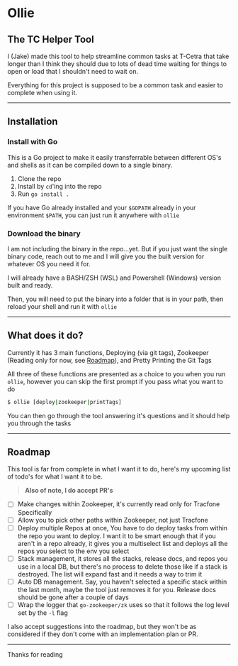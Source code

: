 # Ollie

## The TC Helper Tool

I (Jake) made this tool to help streamline common tasks at T-Cetra that take longer than I think they should due to lots of dead time waiting for things to open or load that I shouldn't need to wait on.

Everything for this project is supposed to be a common task and easier to complete when using it.

---

## Installation

### Install with Go

This is a Go project to make it easily transferrable between different OS's and shells as it can be compiled down to a single binary.

1. Clone the repo
2. Install by `cd`'ing into the repo
3. Run `go install .`

If you have Go already installed and your `$GOPATH` already in your environment `$PATH`, you can just run it anywhere with `ollie`

### Download the binary

I am not including the binary in the repo...yet. But if you just want the single binary code, reach out to me and I will give you the built version for whatever OS you need it for.

I will already have a BASH/ZSH (WSL) and Powershell (Windows) version built and ready.

Then, you will need to put the binary into a folder that is in your path, then reload your shell and run it with `ollie`

---

## What does it do?

Currently it has 3 main functions, Deploying (via git tags), Zookeeper (Reading only for now, see [Roadmap](#Roadmap)), and Pretty Printing the Git Tags

All three of these functions are presented as a choice to you when you run `ollie`, however you can skip the first prompt if you pass what you want to do

```bash
$ ollie [deploy|zookeeper|printTags]
```

You can then go through the tool answering it's questions and it should help you through the tasks

---

## Roadmap

This tool is far from complete in what I want it to do, here's my upcoming list of todo's for what I want it to be.

> **Also of note, I do accept PR's**

- [ ] Make changes within Zookeeper, it's currently read only for Tracfone Specifically
- [ ] Allow you to pick other paths within Zookeeper, not just Tracfone
- [ ] Deploy multiple Repos at once, You have to do deploy tasks from within the repo you want to deploy. I want it to be smart enough that if you aren't in a repo already, it gives you a multiselect list and deploys all the repos you select to the env you select
- [ ] Stack management, it stores all the stacks, release docs, and repos you use in a local DB, but there's no process to delete those like if a stack is destroyed. The list will expand fast and it needs a way to trim it
- [ ] Auto DB management. Say, you haven't selected a specific stack within the last month, maybe the tool just removes it for you. Release docs should be gone after a couple of days
- [ ] Wrap the logger that `go-zookeeper/zk` uses so that it follows the log level set by the `-l` flag

I also accept suggestions into the roadmap, but they won't be as considered if they don't come with an implementation plan or PR.

---

Thanks for reading
